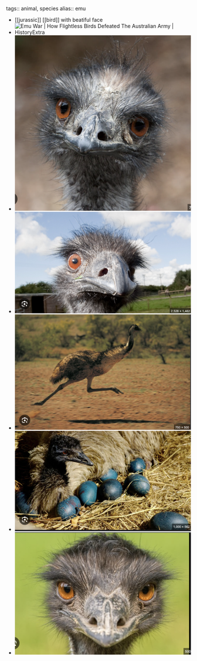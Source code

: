 tags:: animal, species
alias:: emu

- [[jurassic]] [[bird]] with beatiful face
- ![Emu War | How Flightless Birds Defeated The Australian Army | HistoryExtra](https://images.immediate.co.uk/production/volatile/sites/7/2022/07/EmuWar-ec518e5.jpg?quality=90&resize=620,414)
- ![image.png](../assets/image_1746019835539_0.png)
- ![image.png](../assets/image_1746019898978_0.png)
- ![image.png](../assets/image_1746019920086_0.png)
- ![image.png](../assets/image_1746019937838_0.png)
- ![image.png](../assets/image_1746019968902_0.png)